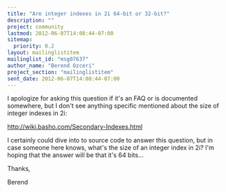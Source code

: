 ```yaml
---
title: "Are integer indexes in 2i 64-bit or 32-bit?"
description: ""
project: community
lastmod: 2012-06-07T14:08:44-07:00
sitemap:
  priority: 0.2
layout: mailinglistitem
mailinglist_id: "msg07637"
author_name: "Berend Ozceri"
project_section: "mailinglistitem"
sent_date: 2012-06-07T14:08:44-07:00
---
```



I apologize for asking this question if it's an FAQ or is documented somewhere, 
but I don't see anything specific mentioned about the size of integer indexes 
in 2i:

http://wiki.basho.com/Secondary-Indexes.html

I certainly could dive into to source code to answer this question, but in case 
someone here knows, what's the size of an integer index in 2i? I'm hoping that 
the answer will be that it's 64 bits…

Thanks,

Berend

